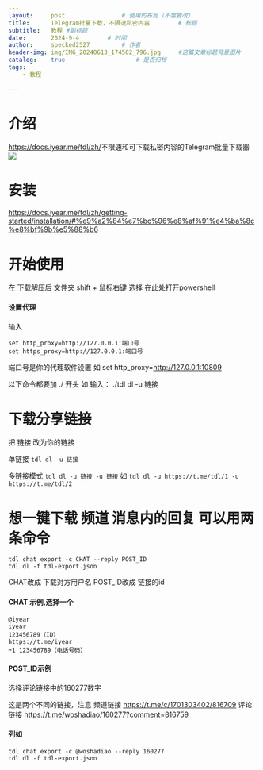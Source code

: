 ```yaml
---
layout:     post   			    # 使用的布局（不需要改）
title:      Telegram批量下载，不限速私密内容		# 标题 
subtitle:   教程 #副标题
date:       2024-9-4		# 时间
author:     specked2527			# 作者
header-img: img/IMG_20240613_174502_796.jpg 	#这篇文章标题背景图片
catalog:    true 				    # 是否归档
tags:		
    - 教程
  
--- 
```

# 介绍
https://docs.iyear.me/tdl/zh/​
不限速和可下载私密内容的Telegram批量下载器
![](https://docs.iyear.me/tdl/img/logo.png)

# 安装
https://docs.iyear.me/tdl/zh/getting-started/installation/#%e9%a2%84%e7%bc%96%e8%af%91%e4%ba%8c%e8%bf%9b%e5%88%b6

# 开始使用
在 下载解压后 文件夹 shift + 鼠标右键 选择 在此处打开powershell

#### 设置代理

输入
```
set http_proxy=http://127.0.0.1:端口号
set https_proxy=http://127.0.0.1:端口号
```
端口号是你的代理软件设置
如
set http_proxy=http://127.0.0.1:10809

以下命令都要加 ./ 开头
如
输入： ./tdl dl -u 链接

# 下载分享链接
把 链接 改为你的链接

单链接
`tdl dl -u 链接 `

多链接模式
`tdl dl -u 链接 -u 链接`
如
`tdl dl -u https://t.me/tdl/1 -u https://t.me/tdl/2`

# 想一键下载 频道 消息内的回复 可以用两条命令

```
tdl chat export -c CHAT --reply POST_ID
tdl dl -f tdl-export.json
```
CHAT改成 下载对方用户名
POST_ID改成 链接的id

#### CHAT 示例,选择一个
```
@iyear
iyear
123456789（ID）
https://t.me/iyear
+1 123456789（电话号码）
```
#### POST_ID示例
选择评论链接中的160277数字

这是两个不同的链接，注意
频道链接
https://t.me/c/1701303402/816709
评论链接
https://t.me/woshadiao/160277?comment=816759

#### 列如
```
tdl chat export -c @woshadiao --reply 160277
tdl dl -f tdl-export.json
```





